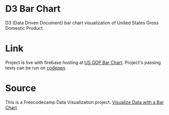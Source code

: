 # D3 Bar Chart

D3 (Data Driven Document) bar chart visualization of United States Gross Domestic Product.

# Link

Project is live with firebase hosting at [US GDP Bar Chart](https://). Project's passing tests can be run on [codepen](https://codepen.io/niranad/full/MWVyQNL).

# Source

This is a Freecodecamp Data Visualization project. [Visualize Data with a Bar Chart](https://www.freecodecamp.org/learn/data-visualization/data-visualization-projects/visualize-data-with-a-bar-chart).
